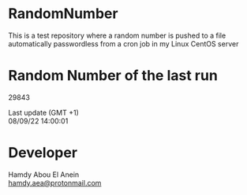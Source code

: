 # RandomNumber    
This is a test repository where a random number is pushed to a file automatically passwordless from a cron job in my Linux CentOS server    
# Random Number of the last run   
29843
      
Last update (GMT +1)    
08/09/22 14:00:01
# Developer    
Hamdy Abou El Anein   
hamdy.aea@protonmail.com
